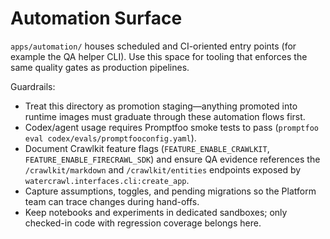 # Automation Surface

`apps/automation/` houses scheduled and CI-oriented entry points (for example the
QA helper CLI). Use this space for tooling that enforces the same quality gates as
production pipelines.

Guardrails:

- Treat this directory as promotion staging—anything promoted into runtime
  images must graduate through these automation flows first.
- Codex/agent usage requires Promptfoo smoke tests to pass
  (`promptfoo eval codex/evals/promptfooconfig.yaml`).
- Document Crawlkit feature flags (`FEATURE_ENABLE_CRAWLKIT`, `FEATURE_ENABLE_FIRECRAWL_SDK`) and ensure QA evidence references the `/crawlkit/markdown` and `/crawlkit/entities` endpoints exposed by `watercrawl.interfaces.cli:create_app`.
- Capture assumptions, toggles, and pending migrations so the Platform team can
  trace changes during hand-offs.
- Keep notebooks and experiments in dedicated sandboxes; only checked-in code
  with regression coverage belongs here.
